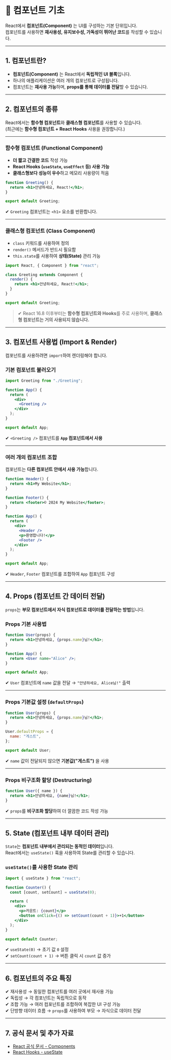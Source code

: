 # 📌 컴포넌트 기초

React에서 **컴포넌트(Component)** 는 UI를 구성하는 기본 단위입니다.  
컴포넌트를 사용하면 **재사용성, 유지보수성, 가독성이 뛰어난 코드**를 작성할 수 있습니다.

---

## 1. 컴포넌트란?
- **컴포넌트(Component)** 는 React에서 **독립적인 UI 블록**입니다.
- 하나의 애플리케이션은 여러 개의 컴포넌트로 구성됩니다.
- 컴포넌트는 **재사용 가능**하며, **props를 통해 데이터를 전달**할 수 있습니다.

---

## 2. 컴포넌트의 종류
React에서는 **함수형 컴포넌트**와 **클래스형 컴포넌트**를 사용할 수 있습니다.  
(최근에는 **함수형 컴포넌트 + React Hooks** 사용을 권장합니다.)

---

### 함수형 컴포넌트 (Functional Component)
- **더 짧고 간결한 코드** 작성 가능
- **React Hooks (`useState`, `useEffect` 등) 사용 가능**
- **클래스형보다 성능이 우수**하고 메모리 사용량이 적음

```jsx
function Greeting() {
  return <h1>안녕하세요, React!</h1>;
}

export default Greeting;
```
✔ `Greeting` 컴포넌트는 `<h1>` 요소를 반환합니다.

---

### 클래스형 컴포넌트 (Class Component)
- `class` 키워드를 사용하여 정의  
- `render()` 메서드가 반드시 필요함  
- `this.state`를 사용하여 **상태(State)** 관리 가능

```jsx
import React, { Component } from "react";

class Greeting extends Component {
  render() {
    return <h1>안녕하세요, React!</h1>;
  }
}

export default Greeting;
```

> ✔ React 16.8 이후부터는 **함수형 컴포넌트와 Hooks**를 주로 사용하며, **클래스형 컴포넌트는 거의 사용되지 않습니다.**

---

## 3. 컴포넌트 사용법 (Import & Render)
컴포넌트를 사용하려면 `import`하여 렌더링해야 합니다.

### 기본 컴포넌트 불러오기
```jsx
import Greeting from "./Greeting";

function App() {
  return (
    <div>
      <Greeting />
    </div>
  );
}

export default App;
```
✔ `<Greeting />` 컴포넌트를 **`App` 컴포넌트에서 사용**

---

### 여러 개의 컴포넌트 조합
컴포넌트는 **다른 컴포넌트 안에서 사용 가능**합니다.

```jsx
function Header() {
  return <h1>My Website</h1>;
}

function Footer() {
  return <footer>© 2024 My Website</footer>;
}

function App() {
  return (
    <div>
      <Header />
      <p>환영합니다!</p>
      <Footer />
    </div>
  );
}

export default App;
```

✔ `Header`, `Footer` 컴포넌트를 조합하여 `App` 컴포넌트 구성

---

## 4. Props (컴포넌트 간 데이터 전달)
`props`는 **부모 컴포넌트에서 자식 컴포넌트로 데이터를 전달하는 방법**입니다.

### Props 기본 사용법
```jsx
function User(props) {
  return <h1>안녕하세요, {props.name}님!</h1>;
}

function App() {
  return <User name="Alice" />;
}

export default App;
```
✔ `User` 컴포넌트에 `name` 값을 전달 → `"안녕하세요, Alice님!"` 출력

---

### Props 기본값 설정 (`defaultProps`)
```jsx
function User(props) {
  return <h1>안녕하세요, {props.name}님!</h1>;
}

User.defaultProps = {
  name: "게스트",
};

export default User;
```
✔ `name` 값이 전달되지 않으면 **기본값("게스트")** 을 사용

---

### Props 비구조화 할당 (Destructuring)
```jsx
function User({ name }) {
  return <h1>안녕하세요, {name}님!</h1>;
}
```
✔ `props`를 **비구조화 할당**하여 더 깔끔한 코드 작성 가능

---

## 5. State (컴포넌트 내부 데이터 관리)
`State`는 **컴포넌트 내부에서 관리되는 동적인 데이터**입니다.  
React에서는 `useState()` 훅을 사용하여 State를 관리할 수 있습니다.

### `useState()`를 사용한 State 관리
```jsx
import { useState } from "react";

function Counter() {
  const [count, setCount] = useState(0);

  return (
    <div>
      <p>카운트: {count}</p>
      <button onClick={() => setCount(count + 1)}>+1</button>
    </div>
  );
}

export default Counter;
```
✔ `useState(0)` → 초기 값 `0` 설정  
✔ `setCount(count + 1)` → 버튼 클릭 시 `count` 값 증가  

---

## 6. 컴포넌트의 주요 특징
✔ 재사용성 → 동일한 컴포넌트를 여러 곳에서 재사용 가능  
✔ 독립성 → 각 컴포넌트는 독립적으로 동작  
✔ 조합 가능 → 여러 컴포넌트를 조합하여 복잡한 UI 구성 가능  
✔ 단방향 데이터 흐름 → `props`를 사용하여 부모 → 자식으로 데이터 전달  

---

## 7. 공식 문서 및 추가 자료
- [React 공식 문서 - Components](https://react.dev/learn/your-first-component)
- [React Hooks - useState](https://react.dev/reference/react/useState)
